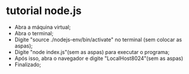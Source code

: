# tutorial node.js

* Abra a máquina virtual;
* Abra o terminal;
* Digite "source ./nodejs-env/bin/activate" no terminal (sem colocar as aspas);
* Digite "node index.js"(sem as aspas) para executar o programa;
* Após isso, abra o navegador e digite "LocalHost8024"(sem as aspas)
* Finalizado;
